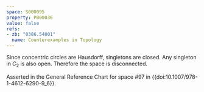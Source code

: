 ```yaml
---
space: S000095
property: P000036
value: false
refs:
- zb: "0386.54001"
  name: Counterexamples in Topology
---
```


Since concentric circles are Hausdorff, singletons are closed. Any singleton in $C_2$ is also open. Therefore the space is disconnected.

Asserted in the General Reference Chart for space #97 in
{{doi:10.1007/978-1-4612-6290-9_6}}.

